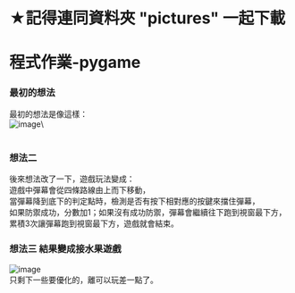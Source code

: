 # **★記得連同資料夾 "pictures" 一起下載**

# 程式作業-pygame
### 最初的想法
最初的想法是像這樣：\
![image](https://user-images.githubusercontent.com/128204422/226085194-06ec1e75-92a1-48f0-8c45-2bdf363773ca.png)\
#
### 想法二
後來想法改了一下，遊戲玩法變成：\
遊戲中彈幕會從四條路線由上而下移動，\
當彈幕降到底下的判定點時，檢測是否有按下相對應的按鍵來擋住彈幕，\
如果防禦成功，分數加1；如果沒有成功防禦，彈幕會繼續往下跑到視窗最下方，\
累積3次讓彈幕跑到視窗最下方，遊戲就會結束。

### 想法三 結果變成接水果遊戲
![image](https://user-images.githubusercontent.com/128204422/226085434-50c02409-84a3-45d9-8062-2e6779177533.png)\
只剩下一些要優化的，離可以玩差一點了。
